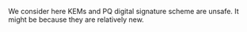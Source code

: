 We consider here KEMs and PQ digital signature scheme are unsafe. It might be because they are relatively new.